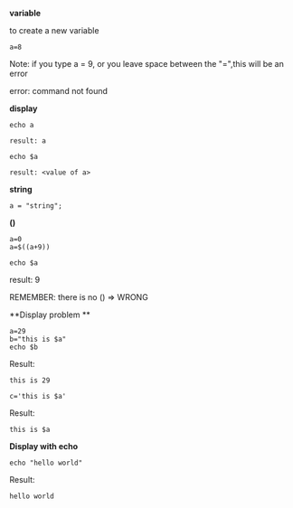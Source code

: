**variable**

to create a new variable

```
a=8
```

Note: if you type a = 9, or you leave space between the "=",this will be an error

error: command not found

**display**

```
echo a
```
```
result: a
```

```
echo $a
```
```
result: <value of a>
```

**string**

```
a = "string";
```

**()**
```
a=0
a=$((a+9))

echo $a
```

result: 9

REMEMBER: there is no () => WRONG

**Display problem **

```
a=29
b="this is $a"
echo $b
```
Result:
```
this is 29
```
```
c='this is $a'
```
Result: 
```
this is $a
```

**Display with echo**

```
echo "hello world"
```

Result: 
```
hello world
```

